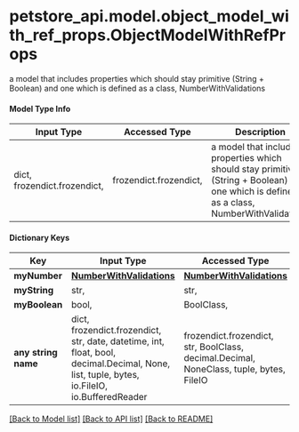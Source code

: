 # petstore_api.model.object_model_with_ref_props.ObjectModelWithRefProps

a model that includes properties which should stay primitive (String + Boolean) and one which is defined as a class, NumberWithValidations

#### Model Type Info
Input Type | Accessed Type | Description | Notes
------------ | ------------- | ------------- | -------------
dict, frozendict.frozendict,  | frozendict.frozendict,  | a model that includes properties which should stay primitive (String + Boolean) and one which is defined as a class, NumberWithValidations | 
#### Dictionary Keys

Key | Input Type | Accessed Type | Description | Notes
------------ | ------------- | ------------- | ------------- | -------------
**myNumber** | [**NumberWithValidations**](NumberWithValidations.md) | [**NumberWithValidations**](NumberWithValidations.md) |  | [optional] 
**myString** | str,  | str,  |  | [optional] 
**myBoolean** | bool,  | BoolClass,  |  | [optional] 
**any string name** | dict, frozendict.frozendict, str, date, datetime, int, float, bool, decimal.Decimal, None, list, tuple, bytes, io.FileIO, io.BufferedReader | frozendict.frozendict, str, BoolClass, decimal.Decimal, NoneClass, tuple, bytes, FileIO | any string name can be used but the value must be the correct type | [optional]

[[Back to Model list]](../../README.md#documentation-for-models) [[Back to API list]](../../README.md#documentation-for-api-endpoints) [[Back to README]](../../README.md)

